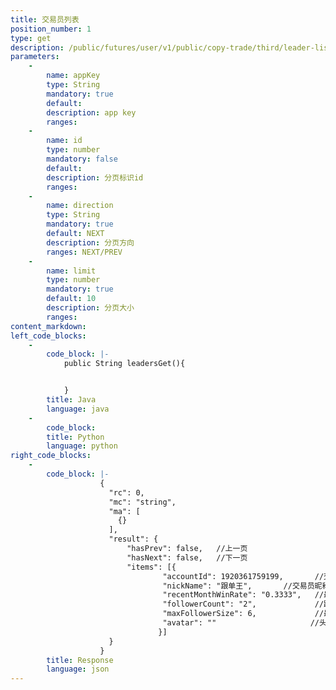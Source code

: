 ```yaml
---
title: 交易员列表 
position_number: 1
type: get
description: /public/futures/user/v1/public/copy-trade/third/leader-list
parameters:
    -
        name: appKey
        type: String
        mandatory: true
        default:
        description: app key
        ranges:
    -
        name: id
        type: number
        mandatory: false
        default:
        description: 分页标识id
        ranges:
    - 
        name: direction
        type: String
        mandatory: true
        default: NEXT
        description: 分页方向
        ranges: NEXT/PREV
    -
        name: limit
        type: number
        mandatory: true
        default: 10
        description: 分页大小
        ranges:
content_markdown:
left_code_blocks:
    -
        code_block: |-
            public String leadersGet(){


            }
        title: Java
        language: java
    -
        code_block:
        title: Python
        language: python
right_code_blocks:
    -
        code_block: |-
                    {
                      "rc": 0,
                      "mc": "string",
                      "ma": [
                        {}
                      ],
                      "result": {
                          "hasPrev": false,   //上一页
                          "hasNext": false,   //下一页
                          "items": [{
                                  "accountId": 1920361759199,       //交易员id
                                  "nickName": "跟单王",       //交易员昵称
                                  "recentMonthWinRate": "0.3333",   //最近一个月的胜率
                                  "followerCount": "2",             //跟随总数
                                  "maxFollowerSize": 6,             //最大跟随人数
                                  "avatar": ""                     //头像
                                 }] 
                      }
                    }
        title: Response
        language: json
---
```

